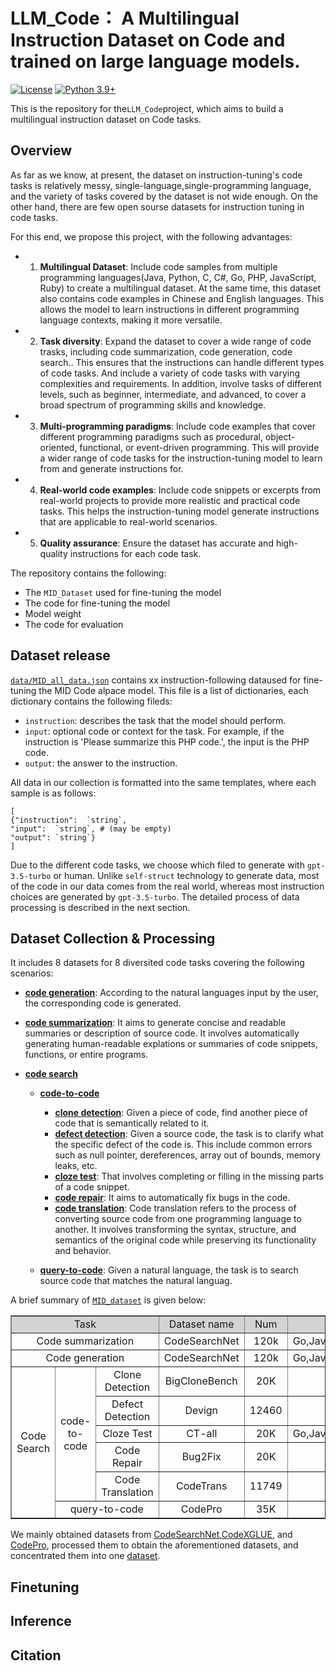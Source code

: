 # LLM_Code： A Multilingual Instruction Dataset on Code and trained on large language models.
[![License](https://img.shields.io/badge/License-Apache_2.0-green.svg)](https://github.com/tatsu-lab/stanford_alpaca/blob/main/LICENSE) 
[![Python 3.9+](https://img.shields.io/badge/python-3.9+-blue.svg)](https://www.python.org/downloads/release/python-390/)

This is the repository for the`LLM_Code`project, which aims to build a multilingual instruction dataset on Code tasks. 

## Overview
As far as we know, at present, the dataset on instruction-tuning's code tasks is relatively messy, single-language,single-programming language, and the variety of tasks covered by the dataset is not wide enough. On the other hand, there are few open sourse datasets for instruction tuning in code tasks.

For this end, we propose this project, with the following advantages:
- 1. **Multilingual Dataset**: Include code samples from multiple programming languages(Java, Python, C, C#, Go, PHP, JavaScript, Ruby) to create a multilingual dataset. At the same time, this dataset also contains code examples in Chinese and English languages. This allows the model to learn instructions in different programming language contexts, making it more versatile.
- 2. **Task diversity**: Expand the dataset to cover a wide range of code trasks, including code summarization, code generation, code search.. This ensures that the instructions can handle different types of code tasks. And include a variety of code tasks with varying complexities and requirements. In addition, involve tasks of different levels, such as beginner, intermediate, and advanced, to cover a broad spectrum of programming skills and knowledge.
- 3. **Multi-programming paradigms**: Include code examples that cover different programming paradigms such as procedural, object-oriented, functional, or event-driven programming. This will provide a wider range of code tasks for the instruction-tuning model to learn from and generate instructions for.
- 4. **Real-world code examples**:  Include code snippets or excerpts from real-world projects to provide more realistic and practical code tasks. This helps the instruction-tuning model generate instructions that are applicable to real-world scenarios.
- 5. **Quality assurance**: Ensure the dataset has accurate and high-quality instructions for each code task. 

The repository contains the following:
- The `MID_Dataset` used for fine-tuning the model
- The code for fine-tuning the model
- Model weight
- The code for evaluation

## Dataset release
[`data/MID_all_data.json`]() contains xx instruction-following dataused for fine-tuning the MID Code alpace model.
This file is a list of dictionaries, each dictionary contains the following fileds:
- `instruction`: describes the task that the model should perform. 
- `input`: optional code or context for the task. For example, if the instruction is 'Please summarize this PHP code.', the input is the PHP code.
- `output`: the answer to the instruction. 

All data in our collection is formatted into the same templates, where each sample is as follows:
```
[
{"instruction":  `string`,
"input":  `string`, # (may be empty)
"output": `string`}
]
```

Due to the different code tasks, we choose which filed to generate with  `gpt-3.5-turbo` or human. Unlike `self-struct` technology to generate data, most of the code in our data comes from the real world, whereas most instruction choices are generated by `gpt-3.5-turbo`. The detailed process of data processing is described in the next section.

## Dataset Collection & Processing
It includes 8 datasets for 8 diversited code tasks covering the following scenarios:

* **[code generation](data/code_generation)**: According to the natural languages input by the user, the corresponding code is generated.
* **[code summarization](data/code_summarization/)**: It aims to generate concise and readable summaries or description of source code. It involves automatically generating human-readable explations or summaries of code snippets, functions, or entire programs.
* **[code search](data/code_search/)**

    * **[code-to-code](data/code_search/code_to_code/)**

        * **[clone detection]()**: Given a piece of code, find another piece of code that is semantically related to it.
        * **[defect detection]()**: Given a source code, the task is to clarify what the specific defect of the code is. This include common errors such as null pointer, dereferences, array out of bounds, memory leaks, etc.
        * **[cloze test]()**: That involves completing or filling in the missing parts of a code snippet.
        * **[code repair]()**: It aims to automatically fix bugs in the code.
        * **[code translation]()**: Code translation refers to the process of converting source code from one programming language to another. It involves transforming the syntax, structure, and semantics of the original code while preserving its functionality and behavior.
    
    * **[query-to-code](data/code_search/query_to_code/)**: Given a natural language, the task is to search source code that matches the natural languag.

A brief summary of [`MID_dataset`](data/MID_all_data.json) is given below:

<table border= "1" width= "600" align="center">
     <tr bgcolor="#D3D3D3">
        <td colspan=3 align="center">Task</td>  
        <td align="center">Dataset name</td>  
        <td align="center">Num</td>  
        <td align="center">Programming Lang</td>
     </tr>
     <tr>
        <td colspan=3 align="center">Code summarization</td>  
        <td align="center">CodeSearchNet</td>  
        <td align="center">120k</td>  
        <td align="center">Go,Java,JavaScript,PHP,Python,Ruby</td>
     </tr>
     <tr>
       <td colspan=3 align="center">Code generation</td>  
        <td align="center">CodeSearchNet</td>  
        <td align="center">120k</td>  
        <td align="center">Go,Java,JavaScript,PHP,Python,Ruby</td>
     </tr>
     <tr>
        <td rowspan=6 align="center">Code Search</td>  
        <td rowspan=5 align="center">code-to-code</td>  
        <td align="center">Clone Detection</td>  
        <td align="center">BigCloneBench</td>
        <td align="center">20K</td>
        <td align="center">Java</td>
     </tr>
     <tr>
        <td align="center">Defect Detection</td>  
        <td align="center">Devign</td>  
        <td align="center">12460</td>  
        <td align="center">C</td>
     </tr>
     <tr>
        <td align="center">Cloze Test</td>  
        <td align="center">CT-all</td>  
        <td align="center">20K</td>  
        <td align="center">Go,Java,JavaScript,PHP,Python,Ruby</td>
     </tr>
     <tr>
        <td align="center">Code Repair</td>  
        <td align="center">Bug2Fix</td>  
        <td align="center">20K</td>  
        <td align="center">Java</td>
     </tr>
     <tr>
        <td align="center">Code Translation</td>  
        <td align="center">CodeTrans</td>  
        <td align="center">11749</td>  
        <td align="center">Java,C#</td>
     </tr>
     <tr>
        <td colspan=2 align="center">query-to-code</td>  
        <td align="center">CodePro</td>  
        <td align="center">35K</td>  
        <td align="center">Python,SQL</td>
     </tr>
</table>

We mainly obtained datasets from [CodeSearchNet](https://github.com/github/CodeSearchNet),[CodeXGLUE](https://github.com/microsoft/CodeXGLUE), and [CodePro](https://github.com/hoogang/CodePro), processed them to obtain the aforementioned datasets, and concentrated them into one [dataset](data/MID_all_data.json).

## Finetuning

## Inference

## Citation

